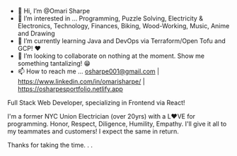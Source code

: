 - 👋 Hi, I’m @Omari Sharpe
- 👀 I’m interested in ... Programming, Puzzle Solving, Electricity & Electronics, Technology, Finances, Biking, Wood-Working, Music, Anime and Drawing
- 🌱 I’m currently learning Java and DevOps via Terraform/Open Tofu and GCP! ❤️
- 💞️ I’m looking to collaborate on nothing at the moment. Show me something tantalizing! 😁
- 📫 How to reach me ... osharpe001@gmail.com | https://www.linkedin.com/in/omarisharpe/ | https://osharpesportfolio.netlify.app

<!---
OSharpe/OSharpe is a ✨ special ✨ repository because its `README.md` (this file) appears on your GitHub profile.
You can click the Preview link to take a look at your changes.
--->

  Full Stack Web Developer, specializing in Frontend via React! 
  
  I'm a former NYC Union Electrician (over 20yrs) with a L❤️VE for programming.
  Honor, Respect, Diligence, Humility, Empathy. I'll give it all to my teammates and customers! I expect the same in return.
  
  Thanks for taking the time. . .
